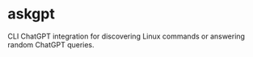 # askgpt
CLI ChatGPT integration for discovering Linux commands or answering random ChatGPT queries.
